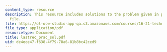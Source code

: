 ```yaml
---
content_type: resource
description: This resource includes solutions to the problem given in practice problem
  file.
file: https://ol-ocw-studio-app-qa.s3.amazonaws.com/courses/16-21-techniques-for-structural-analysis-and-design-spring-2005/de4ece47f6384f7978a681b8bc42ced9_lastrec_prac_sol.pdf
file_type: application/pdf
resourcetype: Document
title: lastrec_prac_sol.pdf
uid: de4ece47-f638-4f79-78a6-81b8bc42ced9
---
```

